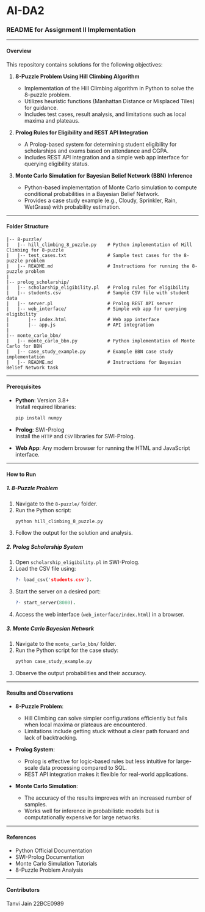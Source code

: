 # AI-DA2
### README for Assignment II Implementation  

---

#### **Overview**

This repository contains solutions for the following objectives:  

1. **8-Puzzle Problem Using Hill Climbing Algorithm**  
   - Implementation of the Hill Climbing algorithm in Python to solve the 8-puzzle problem.
   - Utilizes heuristic functions (Manhattan Distance or Misplaced Tiles) for guidance.
   - Includes test cases, result analysis, and limitations such as local maxima and plateaus.  

2. **Prolog Rules for Eligibility and REST API Integration**  
   - A Prolog-based system for determining student eligibility for scholarships and exams based on attendance and CGPA.
   - Includes REST API integration and a simple web app interface for querying eligibility status.  

3. **Monte Carlo Simulation for Bayesian Belief Network (BBN) Inference**  
   - Python-based implementation of Monte Carlo simulation to compute conditional probabilities in a Bayesian Belief Network.
   - Provides a case study example (e.g., Cloudy, Sprinkler, Rain, WetGrass) with probability estimation.  

---

#### **Folder Structure**

```plaintext
|-- 8-puzzle/
|   |-- hill_climbing_8_puzzle.py    # Python implementation of Hill Climbing for 8-puzzle
|   |-- test_cases.txt               # Sample test cases for the 8-puzzle problem
|   |-- README.md                    # Instructions for running the 8-puzzle problem
|
|-- prolog_scholarship/
|   |-- scholarship_eligibility.pl   # Prolog rules for eligibility
|   |-- students.csv                 # Sample CSV file with student data
|   |-- server.pl                    # Prolog REST API server
|   |-- web_interface/               # Simple web app for querying eligibility
|       |-- index.html               # Web app interface
|       |-- app.js                   # API integration
|
|-- monte_carlo_bbn/
|   |-- monte_carlo_bbn.py           # Python implementation of Monte Carlo for BBN
|   |-- case_study_example.py        # Example BBN case study implementation
|   |-- README.md                    # Instructions for Bayesian Belief Network task
```

---

#### **Prerequisites**

- **Python**: Version 3.8+  
  Install required libraries:  
  ```bash
  pip install numpy
  ```

- **Prolog**: SWI-Prolog  
  Install the `HTTP` and `CSV` libraries for SWI-Prolog.  

- **Web App**: Any modern browser for running the HTML and JavaScript interface.  

---

#### **How to Run**

##### **1. 8-Puzzle Problem**  
1. Navigate to the `8-puzzle/` folder.  
2. Run the Python script:  
   ```bash
   python hill_climbing_8_puzzle.py
   ```  
3. Follow the output for the solution and analysis.  

##### **2. Prolog Scholarship System**  
1. Open `scholarship_eligibility.pl` in SWI-Prolog.  
2. Load the CSV file using:  
   ```prolog
   ?- load_csv('students.csv').
   ```  
3. Start the server on a desired port:  
   ```prolog
   ?- start_server(8080).
   ```  
4. Access the web interface (`web_interface/index.html`) in a browser.  

##### **3. Monte Carlo Bayesian Network**  
1. Navigate to the `monte_carlo_bbn/` folder.  
2. Run the Python script for the case study:  
   ```bash
   python case_study_example.py
   ```  
3. Observe the output probabilities and their accuracy.  

---

#### **Results and Observations**

- **8-Puzzle Problem**:  
  - Hill Climbing can solve simpler configurations efficiently but fails when local maxima or plateaus are encountered.
  - Limitations include getting stuck without a clear path forward and lack of backtracking.  

- **Prolog System**:  
  - Prolog is effective for logic-based rules but less intuitive for large-scale data processing compared to SQL.
  - REST API integration makes it flexible for real-world applications.  

- **Monte Carlo Simulation**:  
  - The accuracy of the results improves with an increased number of samples.
  - Works well for inference in probabilistic models but is computationally expensive for large networks.  

---

#### **References**

- Python Official Documentation  
- SWI-Prolog Documentation  
- Monte Carlo Simulation Tutorials  
- 8-Puzzle Problem Analysis  

--- 

#### **Contributors**

Tanvi Jain 22BCE0989
